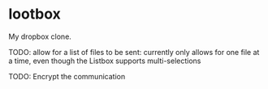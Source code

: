 # lootbox
My dropbox clone.

TODO: allow for a list of files to be sent: currently only allows for one file at a time, even though the Listbox supports multi-selections

TODO: Encrypt the communication
